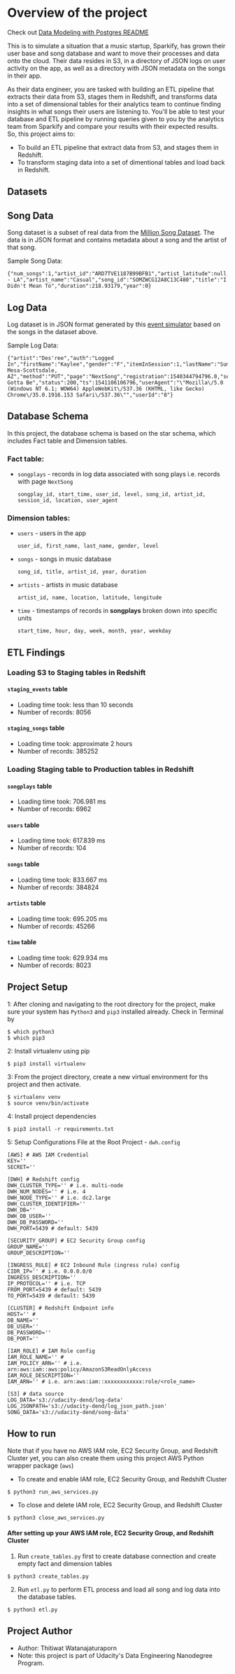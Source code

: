 
# Overview of the project
Check out [Data Modeling with Postgres README](https://github.com/WinThitiwat/data_modeling_with_postgres/blob/master/README.md)

This is to simulate a situation that a music startup, Sparkify, has grown their user base and song database and want to move their processes and data onto the cloud. Their data resides in S3, in a directory of JSON logs on user activity on the app, as well as a directory with JSON metadata on the songs in their app.

As their data engineer, you are tasked with building an ETL pipeline that extracts their data from S3, stages them in Redshift, and transforms data into a set of dimensional tables for their analytics team to continue finding insights in what songs their users are listening to. You'll be able to test your database and ETL pipeline by running queries given to you by the analytics team from Sparkify and compare your results with their expected results. So, this project aims to:

- To build an ETL pipeline that extract data from S3, and stages them in Redshift.
- To transform staging data into a set of dimentional tables and load back in Redshift.

## **Datasets**

## **Song Data**
Song dataset is a subset of real data from the [Million Song Dataset](http://millionsongdataset.com/). The data is in JSON format and contains metadata about a song and the artist of that song.

Sample Song Data:
```
{"num_songs":1,"artist_id":"ARD7TVE1187B99BFB1","artist_latitude":null,"artist_longitude":null,"artist_location":"California - LA","artist_name":"Casual","song_id":"SOMZWCG12A8C13C480","title":"I Didn't Mean To","duration":218.93179,"year":0}
```
## **Log Data**
Log dataset is in JSON format generated by this [event simulator](https://github.com/Interana/eventsim) based on the songs in the dataset above.

Sample Log Data:
```
{"artist":"Des'ree","auth":"Logged In","firstName":"Kaylee","gender":"F","itemInSession":1,"lastName":"Summers","length":246.30812,"level":"free","location":"Phoenix-Mesa-Scottsdale, AZ","method":"PUT","page":"NextSong","registration":1540344794796.0,"sessionId":139,"song":"You Gotta Be","status":200,"ts":1541106106796,"userAgent":"\"Mozilla\/5.0 (Windows NT 6.1; WOW64) AppleWebKit\/537.36 (KHTML, like Gecko) Chrome\/35.0.1916.153 Safari\/537.36\"","userId":"8"}
```

## **Database Schema**
In this project, the database schema is based on the star schema, which includes Fact table and Dimension tables.
### Fact table:
- `songplays` - records in log data associated with song plays i.e. records with page `NextSong`
  
  ```
  songplay_id, start_time, user_id, level, song_id, artist_id, session_id, location, user_agent
  ```
  

### Dimension tables:
- `users` - users in the app

  ```
  user_id, first_name, last_name, gender, level
  ```
  
- `songs` - songs in music database
  
  ```
  song_id, title, artist_id, year, duration
  ```
  
- `artists` - artists in music database
  
  ```
  artist_id, name, location, latitude, longitude
  ```
  
- `time` - timestamps of records in <strong>songplays</strong> broken down into specific units
  
  ```
  start_time, hour, day, week, month, year, weekday
  ```

## **ETL Findings**
### Loading S3 to Staging tables in Redshift
#### `staging_events` table
- Loading time took: less than 10 seconds
- Number of records: 8056
#### `staging_songs` table
- Loading time took: approximate 2 hours
- Number of records: 385252

### Loading Staging table to Production tables in Redshift
#### `songplays` table
- Loading time took: 706.981 ms
- Number of records: 6962
#### `users` table
- Loading time took: 617.839 ms
- Number of records: 104
#### `songs` table
- Loading time took: 833.667 ms
- Number of records: 384824
#### `artists` table
- Loading time took: 695.205 ms
- Number of records: 45266
#### `time` table
- Loading time took: 629.934 ms
- Number of records: 8023


## **Project Setup**
1: After cloning and navigating to the root directory for the project, make sure your system has `Python3` and `pip3` installed already. Check in Terminal by
```
$ which python3
$ which pip3
```
2: Install virtualenv using pip
```
$ pip3 install virtualenv
```
3: From the project directory, create a new virtual environment for ths project and then activate.
```
$ virtualenv venv
$ source venv/bin/activate
```
4: Install project dependencies
```
$ pip3 install -r requirements.txt
```

5: Setup Configurations File at the Root Project - `dwh.config`

    [AWS] # AWS IAM Credential
    KEY=''
    SECRET=''
    
    [DWH] # Redshift config
    DWH_CLUSTER_TYPE='' # i.e. multi-node
    DWH_NUM_NODES='' # i.e. 4
    DWH_NODE_TYPE='' # i.e. dc2.large
    DWH_CLUSTER_IDENTIFIER=''
    DWH_DB=''
    DWH_DB_USER=''
    DWH_DB_PASSWORD=''
    DWH_PORT=5439 # default: 5439
    
    [SECURITY_GROUP] # EC2 Security Group config
    GROUP_NAME=''
    GROUP_DESCRIPTION=''
    
    [INGRESS_RULE] # EC2 Inbound Rule (ingress rule) config
    CIDR_IP='' # i.e. 0.0.0.0/0
    INGRESS_DESCRIPTION=''
    IP_PROTOCOL='' # i.e. TCP
    FROM_PORT=5439 # default: 5439
    TO_PORT=5439 # default: 5439

    [CLUSTER] # Redshift Endpoint info
    HOST='' # 
    DB_NAME=''
    DB_USER=''
    DB_PASSWORD=''
    DB_PORT=''

    [IAM_ROLE] # IAM Role config
    IAM_ROLE_NAME='' #
    IAM_POLICY_ARN='' # i.e. arn:aws:iam::aws:policy/AmazonS3ReadOnlyAccess
    IAM_ROLE_DESCRIPTION=''
    IAM_ARN='' # i.e. arn:aws:iam::xxxxxxxxxxxx:role/<role_name>
    
    [S3] # data source
    LOG_DATA='s3://udacity-dend/log-data'
    LOG_JSONPATH='s3://udacity-dend/log_json_path.json'
    SONG_DATA='s3://udacity-dend/song-data'


## **How to run**
Note that if you have no AWS IAM role, EC2 Security Group, and Redshift Cluster yet, you can also create them using this project AWS Python wrapper package (`aws`)
- To create and enable IAM role, EC2 Security Group, and Redshift Cluster
```
$ python3 run_aws_services.py 
```
- To close and delete IAM role, EC2 Security Group, and Redshift Cluster
```
$ python3 close_aws_services.py 
```
#### After setting up your AWS IAM role, EC2 Security Group, and Redshift Cluster
1. Run `create_tables.py` first to create database connection and create empty fact and dimension tables
```
$ python3 create_tables.py
```
2. Run `etl.py` to perform ETL process and load all song and log data into the database tables.
```
$ python3 etl.py
```


## **Project Author**
- Author: Thitiwat Watanajaturaporn 
- Note: this project is part of Udacity's Data Engineering Nanodegree Program.

